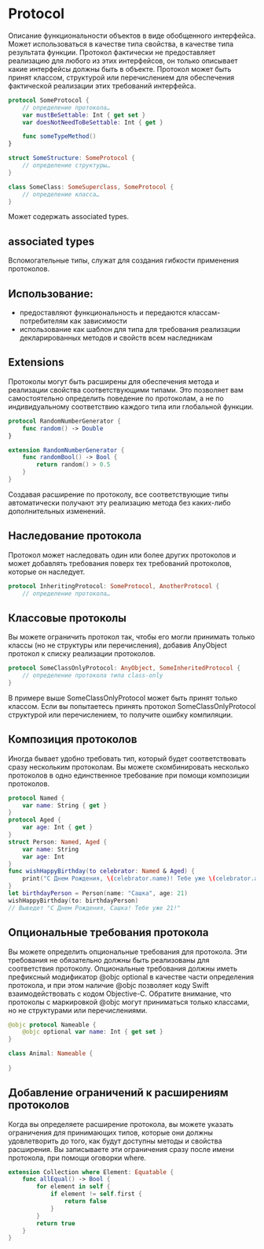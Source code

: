 # Protocol
Описание функциональности объектов в виде обобщенного интерфейса. Может использоваться в качестве типа свойства, в качестве типа результата функции.
Протокол фактически не предоставляет реализацию для любого из этих интерфейсов, он только описывает какие интерфейсы должны быть в объекте. Протокол может быть принят классом, структурой или перечислением для обеспечения фактической реализации этих требований интерфейса. 

```swift
protocol SomeProtocol {
    // определение протокола…
    var mustBeSettable: Int { get set }
    var doesNotNeedToBeSettable: Int { get }

    func someTypeMethod()
}

struct SomeStructure: SomeProtocol {
    // определение структуры…
}

class SomeClass: SomeSuperclass, SomeProtocol {
    // определение класса…
}
```

Может содержать associated types.

## associated types
Вспомогательные типы, cлужат для создания гибкости применения протоколов.

## Использование:
- предоставляют функциональность и передаются классам-потребителям как зависимости
- использование как шаблон для типа для требования реализации декларированных методов и свойств всем наследникам

## Extensions 
Протоколы могут быть расширены для обеспечения метода и реализации свойства соответствующими типами. Это позволяет вам самостоятельно определить поведение по протоколам, а не по индивидуальному соответствию каждого типа или глобальной функции.
```swift
protocol RandomNumberGenerator {
    func random() -> Double
}

extension RandomNumberGenerator {
    func randomBool() -> Bool {
        return random() > 0.5
    }
}
```

Создавая расширение по протоколу, все соответствующие типы автоматически получают эту реализацию метода без каких-либо дополнительных изменений.

## Наследование протокола
Протокол может наследовать один или более других протоколов и может добавлять требования поверх тех требований протоколов, которые он наследует. 
```swift
protocol InheritingProtocol: SomeProtocol, AnotherProtocol {
    // определение протокола…
```

## Классовые протоколы
Вы можете ограничить протокол так, чтобы его могли принимать только классы (но не структуры или перечисления), добавив AnyObject протокол к списку реализации протоколов.

```swift
protocol SomeClassOnlyProtocol: AnyObject, SomeInheritedProtocol {
    // определение протокола типа class-only
}
```
В примере выше SomeClassOnlyProtocol может быть принят только классом. Если вы попытаетесь принять протокол SomeClassOnlyProtocol структурой или перечислением, то получите ошибку компиляции.

## Композиция протоколов
Иногда бывает удобно требовать тип, который будет соответствовать сразу нескольким протоколам. Вы можете скомбинировать несколько протоколов в одно единственное требование при помощи композиции протоколов.
```swift
protocol Named {
    var name: String { get }
}
protocol Aged {
    var age: Int { get }
}
struct Person: Named, Aged {
    var name: String
    var age: Int
}
func wishHappyBirthday(to celebrator: Named & Aged) {
    print("С Днем Рождения, \(celebrator.name)! Тебе уже \(celebrator.age)!")
}
let birthdayPerson = Person(name: "Сашка", age: 21)
wishHappyBirthday(to: birthdayPerson)
// Выведет "С Днем Рождения, Сашка! Тебе уже 21!"
```

## Опциональные требования протокола
Вы можете определить опциональные требования для протокола. Эти требования не обязательно должны быть реализованы для соответствия протоколу. Опциональные требования должны иметь префиксный модификатор @objc optional в качестве части определения протокола, и при этом наличие @objc позволяет коду Swift взаимодействовать с кодом Objective-C. Обратите внимание, что протоколы с маркировкой @objc могут приниматься только классами, но не структурами или перечислениями.

```swift
@objc protocol Nameable {
    @objc optional var name: Int { get set }
}

class Animal: Nameable {
    
}
```

## Добавление ограничений к расширениям протоколов
Когда вы определяете расширение протокола, вы можете указать ограничения для принимающих типов, которые они должны удовлетворить до того, как будут доступны методы и свойства расширения. Вы записываете эти ограничения сразу после имени протокола, при помощи оговорки where.

```swift
extension Collection where Element: Equatable {
    func allEqual() -> Bool {
        for element in self {
            if element != self.first {
                return false
            }
        }
        return true
    }
}
```

